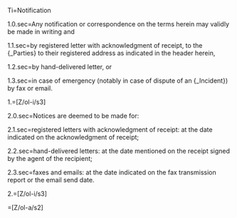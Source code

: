 Ti=Notification

1.0.sec=Any notification or correspondence on the terms herein may validly be made in writing and 

1.1.sec=by registered letter with acknowledgment of receipt, to the {_Parties} to their registered address as indicated in the header herein,

1.2.sec=by hand-delivered letter, or

1.3.sec=in case of emergency (notably in case of dispute of an {_Incident}) by fax or email.

1.=[Z/ol-i/s3]

2.0.sec=Notices are deemed to be made for:

2.1.sec=registered letters with acknowledgment of receipt: at the date indicated on the acknowledgment of receipt;

2.2.sec=hand-delivered letters: at the date mentioned on the receipt signed by the agent of the recipient;

2.3.sec=faxes and emails: at the date indicated on the fax transmission report or the email send date.

2.=[Z/ol-i/s3]

=[Z/ol-a/s2]
